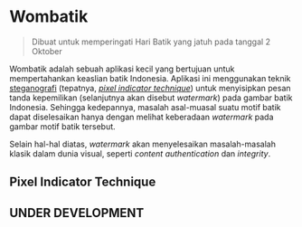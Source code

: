 # Wombatik

> Dibuat untuk memperingati Hari Batik yang jatuh pada tanggal 2 Oktober

Wombatik adalah sebuah aplikasi kecil yang bertujuan untuk mempertahankan keaslian batik Indonesia. Aplikasi ini menggunakan teknik <a href="https://en.wikipedia.org/wiki/Steganography">steganografi</a> (tepatnya, <a href="#pit"><i>pixel indicator technique</i></a>) untuk menyisipkan pesan tanda kepemilikan (selanjutnya akan disebut *watermark*) pada gambar batik Indonesia. Sehingga kedepannya, masalah asal-muasal suatu motif batik dapat diselesaikan hanya dengan melihat keberadaan *watermark* pada gambar motif batik tersebut. 

Selain hal-hal diatas, _watermark_ akan menyelesaikan masalah-masalah klasik dalam dunia visual, seperti _content authentication_ dan _integrity_.

<h2 id="pit">Pixel Indicator Technique</h2>

## UNDER DEVELOPMENT